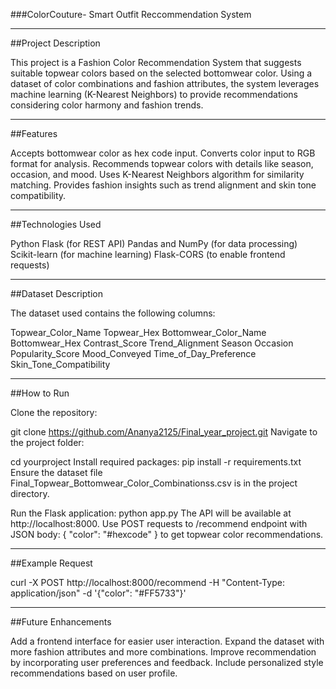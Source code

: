 ###ColorCouture- Smart Outfit Reccommendation System

---

##Project Description

This project is a Fashion Color Recommendation System that suggests suitable topwear colors based on the selected bottomwear color. Using a dataset of color combinations and fashion attributes, the system leverages machine learning (K-Nearest Neighbors) to provide recommendations considering color harmony and fashion trends.

---

##Features

Accepts bottomwear color as hex code input.
Converts color input to RGB format for analysis.
Recommends topwear colors with details like season, occasion, and mood.
Uses K-Nearest Neighbors algorithm for similarity matching.
Provides fashion insights such as trend alignment and skin tone compatibility.

---

##Technologies Used

Python
Flask (for REST API)
Pandas and NumPy (for data processing)
Scikit-learn (for machine learning)
Flask-CORS (to enable frontend requests)

---

##Dataset Description

The dataset used contains the following columns:

Topwear_Color_Name
Topwear_Hex
Bottomwear_Color_Name
Bottomwear_Hex
Contrast_Score
Trend_Alignment
Season
Occasion
Popularity_Score
Mood_Conveyed
Time_of_Day_Preference
Skin_Tone_Compatibility

---

##How to Run

Clone the repository:

git clone https://github.com/Ananya2125/Final_year_project.git
Navigate to the project folder:

cd yourproject
Install required packages:
pip install -r requirements.txt
Ensure the dataset file Final_Topwear_Bottomwear_Color_Combinationss.csv is in the project directory.

Run the Flask application:
python app.py
The API will be available at http://localhost:8000. Use POST requests to /recommend endpoint with JSON body:
{ "color": "#hexcode" }
to get topwear color recommendations.

---

##Example Request

curl -X POST http://localhost:8000/recommend -H "Content-Type: application/json" -d '{"color": "#FF5733"}'

---

##Future Enhancements

Add a frontend interface for easier user interaction.
Expand the dataset with more fashion attributes and more combinations.
Improve recommendation by incorporating user preferences and feedback.
Include personalized style recommendations based on user profile.
